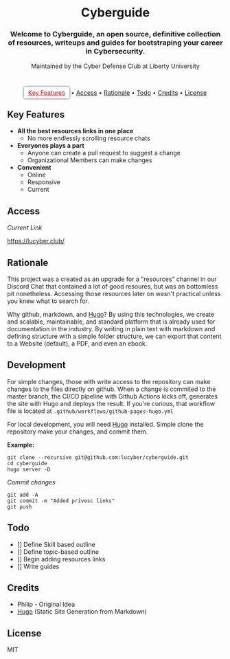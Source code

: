 
<h1 align="center">
  Cyberguide
</h1>

<h3 align="center">Welcome to Cyberguide, an open source, definitive collection of resources, writeups and guides for bootstraping your career in Cybersecurity.</h3>

<p align="center">Maintained by the Cyber Defense Club at Liberty University</p>


<br>

<p align="center">
  <a href="#key-features" style="color: red; padding-left: 10px; padding-right: 10px; padding-top: 5px; padding-bottom: 5px; border-radius: 3px; background-color: white; box-shadow: 0px 0px 5px 0px rgba(0,0,0,0.75);">Key Features</a> •
  <a href="#install">Access</a> •
  <a href="#install">Rationale</a> •
  <a href="#Todo">Todo</a> •
  <a href="#credits">Credits</a> •
  <a href="#license">License</a>
</p>


## Key Features
* **All the best resources links in one place**
    * No more endlessly scrolling resource chats
* **Everyones plays a part**
    * Anyone can create a pull request to suggest a change
    * Organizational Members can make changes
* **Convenient**
    * Online
    * Responsive
    * Current

## Access

*Current Link*

https://lucyber.club/

## Rationale

This project was a created as an upgrade for a "resources" channel in our Discord Chat
that contained a lot of good resoures, but was an bottomless pit nonetheless. Accessing 
those resources later on wasn't practical unless you knew what to search for.

Why github, markdown, and [Hugo](gohugo.io)? By using this technologies, we create
and scalable, maintainable, and standard platform that is already used for documentation in
the industry. By writing in plain text with markdown and defining structure with a simple folder
structure, we can export that content to a Website (default), a PDF, and even an ebook.

## Development

For simple changes, those with write access to the repository can make changes to the files directly on github. 
When a change is commited to the master branch, the CI/CD pipeline with Github Actions kicks off, generates the site
with Hugo and deploys the result. If you're curious, that workflow file is located at `.github/workflows/github-pages-hugo.yml`

For local development, you will need [Hugo](gohugo.io) installed. Simple clone the repository
make your changes, and commit them. 

**Example:**

```
git clone --recursive git@github.com:lucyber/cyberguide.git
cd cyberguide
hugo server -D
```

*Commit changes*

```
git add -A
git commit -m "Added privesc links"
git push
```

## Todo

* [] Define Skill based outline
* [] Define topic-based outline
* [] Begin adding resources links
* [] Write guides


## Credits

- Philip - Original Idea
- [Hugo](gohugo.io) (Static Site Generation from Markdown)

## License

MIT



